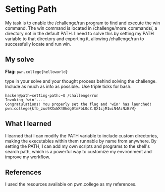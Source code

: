 # Setting Path
My task is to enable the /challenge/run program to find and execute the win command. The win command is located in /challenge/more_commands/, a directory not in the default PATH. 
I need to solve this by setting my PATH variable to that directory and exporting it, allowing /challenge/run to successfully locate and run win.

## My solve
**Flag:** `pwn.college{helloworld}`

type in your solve and your thought process behind solving the challenge. Include as much as info as possible.. Use triple ticks for bash.
```hacker@path~setting-path:~$ export PATH="/challenge/more_commands/"
hacker@path~setting-path:~$ /challenge/run
Invoking 'win'....
Congratulations! You properly set the flag and 'win' has launched!
pwn.college{kfb_zuo9XXoWX40hdg0tmFbL0oZ.QX1cjM1wiN4AzNzEzW}
```

## What I learned
I learned that I can modify the PATH variable to include custom directories, making the executables within them runnable by name from anywhere.
By setting the PATH, I can add my own scripts and programs to the shell's search path, which is a powerful way to customize my environment and improve my workflow.

## References 
I used the resources available on pwn.college as my references.

